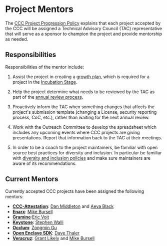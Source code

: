 # Project Mentors

The [CCC Project Progression Policy](project-progression-policy.md) explains
that each project accepted by the CCC will be assigned a Technical Advisory
Council (TAC) representative that will serve as a sponsor to champion the
project and provide mentorship as needed.

## Responsibilities

Responsibilities of the mentor include:

1. Assist the project in creating a [growth plan](growth-plans.md), which is required for a
   project in the [Incubation Stage](project-progression-policy.md#incubation-stage).

2. Help the project determine what needs to be reviewed by the TAC as
   part of the [annual review process](project-progression-policy.md#iv-annual-review-process).

3. Proactively inform the TAC when something changes that affects the
   project's submission template (changing a License, security reporting
   process, CoC, etc.), rather than waiting for the next annual review.
   
4. Work with the Outreach Committee to develop the spreadsheet which includes
   any upcoming events where CCC projects are giving presentations. Report
   that information back to the TAC at their meetings.

5. In order to be a coach to the project maintainers, be familiar with open
   source best practices for diversity and inclusion.  In particular be
   familiar with 
   [diversity and inclusion policies](diversity-and-inclusion-policies.md)
   and make sure maintainers are aware of its recommendations.

## Current Mentors

Currently accepted CCC projects have been assigned the following mentors:

* **[CCC-Attestation](https://github.com/CCC-Attestation)**: [Dan Middleton](https://github.com/dcmiddle) and [Aeva Black](https://github.com/AevaOnline)
* **[Enarx](https://github.com/enarx)**: [Mike Bursell](https://github.com/MikeCamel)
* **[Gramine](https://gramineproject.io/)**:[Eric Voit](https://github.com/ericvoit)
* **[Keystone](https://keystone-enclave.org)**: [Stephen Walli](https://github.com/stephenrwalli)
* **[Occlum](https://occlum.io)**: [Zongmin Gu](https://github.com/guzongmin)
* **[Open Enclave SDK](https://github.com/openenclave/openenclave)**: [Dave Thaler](https://github.com/dthaler)
* **[Veracruz](https://github.com/veracruz-project)**: [Grant Likely](https://github.com/glikely) and [Mike Bursell](https://github.com/MikeCamel)

